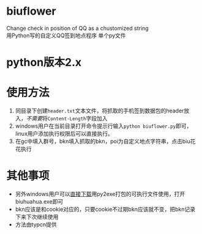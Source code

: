 # biuflower
Change check in position of QQ as a chustomized string  
用Python写的自定义QQ签到地点程序
单个py文件
# python版本2.x
# 使用方法
1. 同目录下创建`header.txt`文本文件，将抓取的手机签到数据包的header放入，*不需要*将`Content-Length`字段加入
2. windows用户在当前目录打开命令提示行输入`python biuflower.py`即可，linux用户添加执行权限后可以直接执行。
3. 在gc中填入群号，bkn填入抓取的bkn，poi为自定义地点字符串，点击biu花花执行

# 其他事项
- 另外windows用户可以[直接下载](https://github.com/chinuno-usami/biuflower/releases/)用py2exe打包的可执行文件使用，打开biuhuahua.exe即可
- bkn应该是和cookie对应的，只要cookie不过期bkn应该就不变，把bkn记录下来下次继续使用
- 方法由typcn提供 
